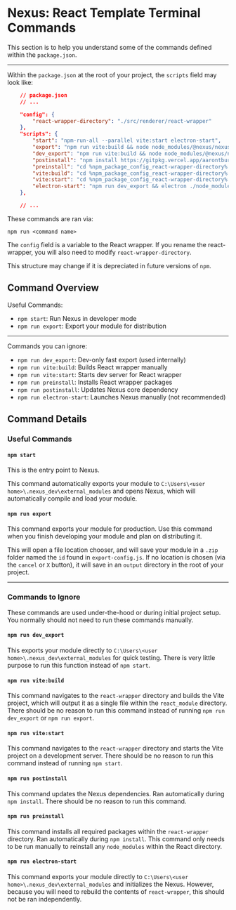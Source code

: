 # Nexus: React Template Terminal Commands


This section is to help you understand some of the commands defined within the `package.json`.

---
Within the `package.json` at the root of your project, the `scripts` field may look like:
```json
    // package.json
    // ...

    "config": {
        "react-wrapper-directory": "./src/renderer/react-wrapper"
    },
    "scripts": {
        "start": "npm-run-all --parallel vite:start electron-start",
        "export": "npm run vite:build && node node_modules/@nexus/nexus-exporter/exporter.js",
        "dev_export": "npm run vite:build && node node_modules/@nexus/nexus-exporter/exporter.js --dev",
        "postinstall": "npm install https://gitpkg.vercel.app/aarontburn/nexus-core/nexus/dist?main --no-save",
        "preinstall": "cd %npm_package_config_react-wrapper-directory% && npm install",
        "vite:build": "cd %npm_package_config_react-wrapper-directory% && npm run build",
        "vite:start": "cd %npm_package_config_react-wrapper-directory% && npm run dev",
        "electron-start": "npm run dev_export && electron ./node_modules/@nexus/nexus-client/main.js --dev"
    },

    // ...
```
These commands are ran via:
```
npm run <command name>
```

The `config` field is a variable to the React wrapper. If you rename the react-wrapper, you will also need to modify `react-wrapper-directory`.

This structure may change if it is depreciated in future versions of `npm`.

## Command Overview
Useful Commands:
- `npm start`: Run Nexus in developer mode
- `npm run export`: Export your module for distribution   
  
---
Commands you can ignore:  
- `npm run dev_export`: Dev-only fast export (used internally)
- `npm run vite:build`: Builds React wrapper manually
- `npm run vite:start`: Starts dev server for React wrapper
- `npm run preinstall`: Installs React wrapper packages
- `npm run postinstall`: Updates Nexus core dependency
- `npm run electron-start`: Launches Nexus manually (not recommended)

## Command Details
### Useful Commands
#### `npm start`
This is the entry point to Nexus.

This command automatically exports your module to `C:\Users\<user home>\.nexus_dev\external_modules` and opens Nexus, which will automatically compile and load your module.

#### `npm run export`
This command exports your module for production. Use this command when you finish developing your module and plan on distributing it.

This will open a file location chooser, and will save your module in a `.zip` folder named the `id` found in `export-config.js`. If no location is chosen (via the `cancel` or `X` button), it will save in an `output` directory in the root of your project.

---

### Commands to Ignore
These commands are used under-the-hood or during initial project setup. You normally should not need to run these commands manually.

#### `npm run dev_export`
This exports your module directly to `C:\Users\<user home>\.nexus_dev\external_modules` for quick testing. There is very little purpose to run this function instead of `npm start`.

#### `npm run vite:build`
This command navigates to the `react-wrapper` directory and builds the Vite project, which will output it as a single file within the `react_module` directory. There should be no reason to run this command instead of running `npm run dev_export` or `npm run export`.

#### `npm run vite:start`
This command navigates to the `react-wrapper` directory and starts the Vite project on a development server. There should be no reason to run this command instead of running `npm start`.

#### `npm run postinstall`
This command updates the Nexus dependencies. Ran automatically during `npm install`. There should be no reason to run this command.

#### `npm run preinstall`
This command installs all required packages within the `react-wrapper` directory. Ran automatically during `npm install`. This command only needs to be run manually to reinstall any `node_modules` within the React directory.

#### `npm run electron-start`
This command exports your module directly to `C:\Users\<user home>\.nexus_dev\external_modules` and initializes the Nexus. However, because you will need to rebuild the contents of `react-wrapper`, this should not be ran independently.